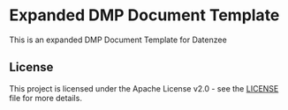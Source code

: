 # Expanded DMP Document Template

This is an expanded DMP Document Template for Datenzee

## License

This project is licensed under the Apache License v2.0 - see the [LICENSE](LICENSE) file for more details.
